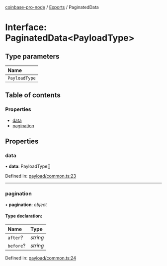 [coinbase-pro-node](../README.md) / [Exports](../modules.md) / PaginatedData

# Interface: PaginatedData<PayloadType\>

## Type parameters

Name |
:------ |
`PayloadType` |

## Table of contents

### Properties

- [data](paginateddata.md#data)
- [pagination](paginateddata.md#pagination)

## Properties

### data

• **data**: PayloadType[]

Defined in: [payload/common.ts:23](https://github.com/bennycode/coinbase-pro-node/blob/c3d8f7c/src/payload/common.ts#L23)

___

### pagination

• **pagination**: *object*

#### Type declaration:

Name | Type |
:------ | :------ |
`after`? | *string* |
`before`? | *string* |

Defined in: [payload/common.ts:24](https://github.com/bennycode/coinbase-pro-node/blob/c3d8f7c/src/payload/common.ts#L24)
